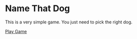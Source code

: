 # Name That Dog

This is a very simple game. You just need to pick the right dog.

[Play Game](https://cococold27.github.io/namethatdog/)
